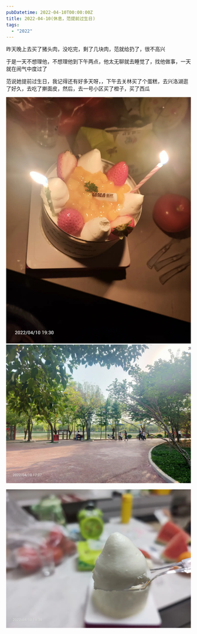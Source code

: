```yaml
---
pubDatetime: 2022-04-10T00:00:00Z
title: 2022-04-10(休息，范提前过生日)
tags:
  - "2022"
---
```


昨天晚上去买了猪头肉，没吃完，剩了几块肉，范就给扔了，很不高兴

于是一天不想理他，不想理他到下午两点，他太无聊就去睡觉了，找他做事，一天就在闹气中度过了

范说她提前过生日，我记得还有好多天呀，，下午去关林买了个蛋糕，去兴洛湖逛了好久，去吃了擀面皮，然后，去一号小区买了橙子，买了西瓜

![](../../img/6904315-c670098a952f5ab3.jpg)
![](../../img/6904315-b99f157a4044e589.jpg)

![](../../img/6904315-4a6b6b0fd580bea2.jpg)
